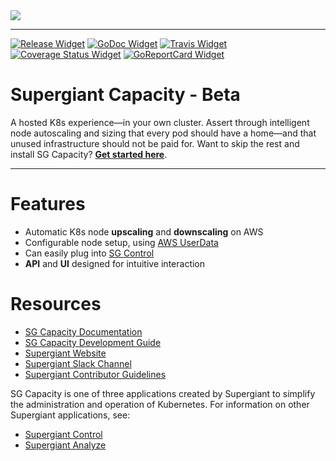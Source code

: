 <!-- Badge Links -->

[Release Widget]: https://img.shields.io/github/release/supergiant/capacity.svg
[Release URL]: https://github.com/supergiant/capacity/releases/latest

[GoDoc Widget]: https://godoc.org/github.com/supergiant/capacity?status.svg
[GoDoc URL]: https://godoc.org/github.com/supergiant/capacity

[Travis Widget]: https://travis-ci.org/supergiant/capacity.svg?branch=master
[Travis URL]: https://travis-ci.org/supergiant/capacity

[Coverage Status]: https://coveralls.io/github/supergiant/capacity?branch=master
[Coverage Status Widget]: https://coveralls.io/repos/github/supergiant/capacity/badge.svg?branch=master

[GoReportCard Widget]: https://goreportcard.com/badge/github.com/supergiant/capacity
[GoReportCard URL]: https://goreportcard.com/report/github.com/supergiant/capacity

<img src="https://s3.amazonaws.com/supergiant-docs-assets/capacity_light.svg">

---

<!-- Badges -->
[![Release Widget]][Release URL] [![GoDoc Widget]][GoDoc URL] [![Travis Widget]][Travis URL] [![Coverage Status Widget]][Coverage Status] [![GoReportCard Widget]][GoReportCard URL]

# Supergiant Capacity - Beta

A hosted K8s experience—in your own cluster. Assert through intelligent node autoscaling and sizing that every pod should have a home—and that unused infrastructure should not be paid for. Want to skip the rest and install SG Capacity? **[Get started here](https://supergiant.readme.io/v2.0.0/docs/capacity-installation)**.

---

# Features

* Automatic K8s node **upscaling** and **downscaling** on AWS
* Configurable node setup, using [AWS UserData](https://docs.aws.amazon.com/AWSEC2/latest/UserGuide/user-data.html)
* Can easily plug into [SG Control](https://github.com/supergiant/control)
* **API** and **UI** designed for intuitive interaction

# Resources

- [SG Capacity Documentation](https://supergiant.readme.io/v2.0.0/docs/capacity-overview)
- [SG Capacity Development Guide](https://supergiant.readme.io/v2.0.0/docs/capacity-dev)
- [Supergiant Website](https://supergiant.io/)
- [Supergiant Slack Channel](http://slack.supergiant.io)
- [Supergiant Contributor Guidelines](https://supergiant.readme.io/v2.0.0/docs/guidelines)

SG Capacity is one of three applications created by Supergiant to simplify the administration and operation of Kubernetes. For information on other Supergiant applications, see:
* [Supergiant Control](https://github.com/supergiant/control)
* [Supergiant Analyze](https://github.com/supergiant/analyze)
